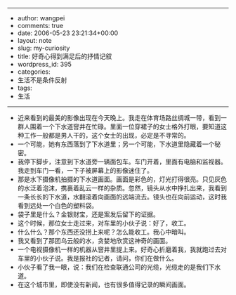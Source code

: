 - --
- author: wangpei
- comments: true
- date: 2006-05-23 23:21:34+00:00
- layout: note
- slug: my-curiosity
- title: 好奇心得到满足后的抒情记叙
- wordpress_id: 395
- categories:
- 生活不是条件反射
- tags:
- 生活
- --
- 近来看到的最美的影像出现在今天晚上。我走在体育场路丝绸城一带，看到一群人围着一个下水道窨井在忙碌。里面一位穿裙子的女士格外打眼，要知道这种工作一般都是男人干的，这个女士的出现，必定是不寻常的。
- 一个可能，她有东西落到了下水道里；另一个可能，下水道里隐藏着一个秘密。
- 我停下脚步，注意到下水道旁一辆面包车。车门开着，里面有电脑和监视器。我走到车门一看，一下子被屏幕上的影像迷住了。
- 那是水下摄像机拍摄的下水道画面。画面是彩色的，灯光打得很亮。只见灰色的水泛着泡沫，携裹着乱云一样的杂质。忽然，镜头从水中挣扎出来，我看到一条长长的下水道，水翻滚着向画面的远端流去。镜头也在向前运动，这时我看到远处一个白色的塑料袋。
- 袋子里是什么？金银财宝，还是案发后留下的证据。
- 这个时候，那位女士走过来，对车里的小伙子说：好了，收工。
- 什么什么？那个东西还没捞上来呢？怎么能收工。我心中暗叫。
- 我又看到了那团乌云般的水，贪婪地欣赏这神奇的画面。
- 一个电视摄像机一样的机器从窨井里提上来。好奇心折磨着我，我就跑过去对车里的小伙子说。我是报社的记者，请问，你们在做什么。
- 小伙子看了我一眼，说：我们在检查联通公司的光缆，光缆走的是我们下水道。
- 在这个城市里，即使没有新闻，也有很多值得记录的瞬间画面。
